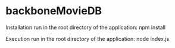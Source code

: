 backboneMovieDB
===============

Installation
run in the root directory of the application:
  npm install
  
Execution
run in the root directory of the application:
  node index.js
